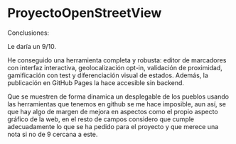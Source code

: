 # ProyectoOpenStreetView
Conclusiones:

Le daría un 9/10.

He conseguido una herramienta completa y robusta: editor de marcadores con interfaz interactiva, geolocalización opt-in, validación de proximidad, gamificación con test y diferenciación visual de estados. Además, la publicación en GitHub Pages la hace accesible sin backend.

Que se muestren de forma dinamica un desplegable de los pueblos usando las herramientas que tenemos en github se me hace imposible, aun así, se que hay algo de margen de mejora en aspectos como el propio aspecto gráfico de la web, en el resto de campos considero que cumple adecuadamente lo que se ha pedido para el proyecto y que merece una nota si no de 9 cercana a este.
